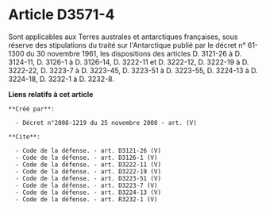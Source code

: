 # Article D3571-4

Sont applicables aux Terres australes et antarctiques françaises, sous réserve des stipulations du traité sur l'Antarctique
publié par le décret n° 61-1300 du 30 novembre 1961, les dispositions des articles D. 3121-26 à D. 3124-11, D. 3126-1 à D.
3126-14, D. 3222-11 et D. 3222-12, D. 3222-19 à D. 3222-22, D. 3223-7 à D. 3223-45, D. 3223-51 à D. 3223-55, D. 3224-13 à D.
3224-18, D. 3232-1 à D. 3232-8.

**Liens relatifs à cet article**

	**Créé par**:

	  - Décret n°2008-1219 du 25 novembre 2008 - art. (V)

	**Cite**:

	  - Code de la défense. - art. D3121-26 (V)
	  - Code de la défense. - art. D3126-1 (V)
	  - Code de la défense. - art. D3222-11 (V)
	  - Code de la défense. - art. D3222-19 (V)
	  - Code de la défense. - art. D3223-51 (V)
	  - Code de la défense. - art. D3223-7 (V)
	  - Code de la défense. - art. D3224-13 (V)
	  - Code de la défense. - art. R3232-1 (V)
